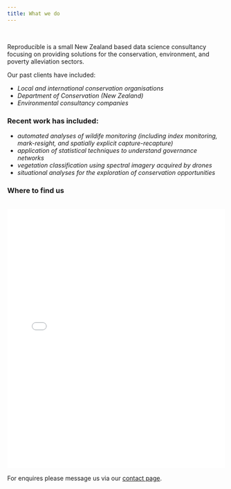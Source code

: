 ```yaml
---
title: What we do
---
```


<br/>

Reproducible is a small New Zealand based data science consultancy focusing on providing solutions for the conservation, environment, and poverty alleviation sectors.

Our past clients have included:
- *Local and international conservation organisations*
- *Department of Conservation (New Zealand)*
- *Environmental consultancy companies*


### Recent work has included:
- *automated analyses of wildife monitoring (including index monitoring, mark-resight, and spatially explicit capture-recapture)*
- *application of statistical techniques to understand governance networks*
- *vegetation classification using spectral imagery acquired by drones*
- *situational analyses for the exploration of conservation opportunities*


### Where to find us



<br/>

<iframe src="./assets/images/here.html" height="600px" width="100%" style="border:none;"></iframe>

<br/>

For enquires please message us via our [contact page](contact.md).


